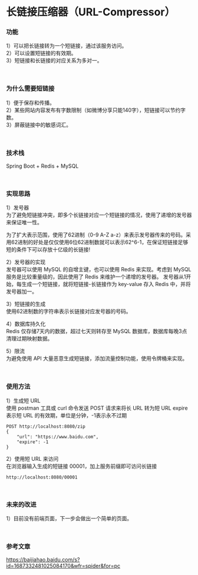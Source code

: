 # 长链接压缩器（URL-Compressor）

### 功能
1）可以把长链接转为一个短链接，通过该服务访问。     
2）可以设置短链接的有效期。  
3）短链接和长链接的对应关系为多对一。

<br/>


### 为什么需要短链接
1）便于保存和传播。  
2）某些网站内容发布有字数限制（如微博分享只能140字），短链接可以节约字数。  
3）屏蔽链接中的敏感词汇。

<br/>


### 技术栈
Spring Boot + Redis + MySQL

<br/>


### 实现思路
1）发号器  
为了避免短链接冲突，即多个长链接对应一个短链接的情况，使用了递增的发号器来保证唯一性。  

为了扩大表示范围，使用了62进制（0-9 A-Z a-z）来表示发号器传来的号码。采用62进制的好处是仅仅使用6位62进制数就可以表示62^6-1，在保证短链接足够短的条件下可以存放十亿级的长链接!

2）发号器的实现  
发号器可以使用 MySQL 的自增主键，也可以使用 Redis 来实现。考虑到 MySQL 服务是比较重量级的，因此使用了 Redis 来维护一个递增的发号器。
发号器从1开始，每生成一个短链接，就将短链接-长链接作为 key-value 存入 Redis 中，并将发号器加一。

3）短链接的生成  
使用62进制数的字符串表示长链接对应发号器的号码。

4）数据库持久化  
Redis 仅存储7天内的数据，超过七天则转存至 MySQL 数据库，数据库每晚3点清理过期映射数据。

5）限流  
为避免使用 API 大量恶意生成短链接，添加流量控制功能，使用令牌桶来实现。

<br/>


### 使用方法
1）生成短 URL  
使用 postman 工具或 curl 命令发送 POST 请求来将长 URL 转为短 URL
expire 表示短 URL 的有效期，单位是分钟，-1表示永不过期
```
POST http://localhost:8080/zip
{
    "url": "https://www.baidu.com",
    "expire": -1
}
```

2）使用短 URL 来访问  
在浏览器输入生成的短链接 00001，加上服务前缀即可访问长链接
```
http://localhost:8080/00001
```
<br/>



### 未来的改进
1）目前没有前端页面，下一步会做出一个简单的页面。

<br/>


### 参考文章
https://baijiahao.baidu.com/s?id=1687332481025084170&wfr=spider&for=pc

<br/>